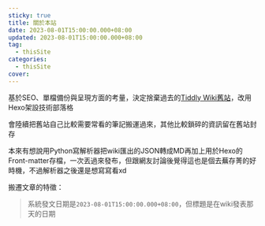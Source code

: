 ```yaml
---
sticky: true
title: 關於本站
date: 2023-08-01T15:00:00.000+08:00
updated: 2023-08-01T15:00:00.000+08:00
tag: 
  - thisSite
categories: 
  - thisSite
cover: 
---
```


基於SEO、單檔備份與呈現方面的考量，決定捨棄過去的[Tiddly Wiki舊站](https://x200706.github.io/)，改用Hexo架設技術部落格

會陸續把舊站自己比較需要常看的筆記搬運過來，其他比較鎖碎的資訊留在舊站封存

本來有想說用Python寫解析器把wiki匯出的JSON轉成MD再加上用於Hexo的Front-matter存檔，一次丟過來發布，但跟網友討論後覺得這也是個去蕪存菁的好時機，不過解析器之後還是想寫寫看xd

搬遷文章的特徵：
>系統發文日期是`2023-08-01T15:00:00.000+08:00`，但標題是在wiki發表那天的日期